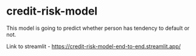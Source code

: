 # credit-risk-model
This model is going to predict whether person has tendency to default or not.

Link to streamlit - https://credit-risk-model-end-to-end.streamlit.app/
